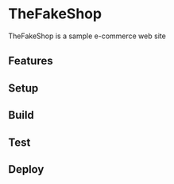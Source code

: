 # TheFakeShop
TheFakeShop is a sample e-commerce web site
## Features

## Setup

## Build

## Test

## Deploy
